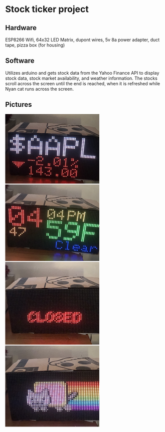 <h1>Stock ticker project</h1>

<h2>Hardware</h2>
ESP8266 Wifi, 64x32 LED Matrix, dupont wires, 5v 8a power adapter, duct tape, pizza box (for housing)

<h2>Software</h2>
Utilizes arduino and gets stock data from the Yahoo Finance API to display stock data, stock market availability, and weather information. The stocks scroll across the screen until the end is reached, when it is refreshed while Nyan cat runs across the screen. 

<h2>Pictures</h2>
<img src="https://github.com/ksucpea/ticker/blob/main/IMG_5911.jpg" width="300px" />
<img src="https://github.com/ksucpea/ticker/blob/main/IMG_5908.jpg" width="300px" />
<img src="https://github.com/ksucpea/ticker/blob/main/IMG_5909.jpg" width="300px" />
<img src="https://github.com/ksucpea/ticker/blob/main/IMG_5910.jpg" width="300px" />
